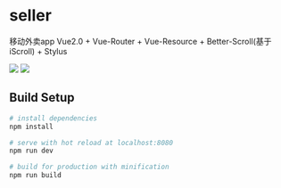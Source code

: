 # seller
移动外卖app
Vue2.0 + Vue-Router + Vue-Resource + Better-Scroll(基于iScroll) + Stylus


![](http://oigx4lov6.bkt.clouddn.com/goods.png)  ![](http://oigx4lov6.bkt.clouddn.com/ratings.png)

## Build Setup
``` bash
# install dependencies
npm install

# serve with hot reload at localhost:8080
npm run dev

# build for production with minification
npm run build
```

